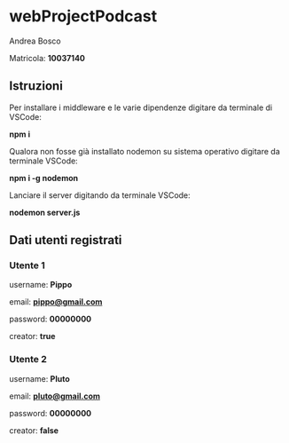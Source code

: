 # webProjectPodcast

  

Andrea Bosco

Matricola: **10037140**

## Istruzioni


Per installare i middleware e le varie dipendenze digitare da terminale di VSCode:

**npm i** 

Qualora non fosse già installato nodemon su sistema operativo digitare da terminale VSCode:

**npm i -g nodemon**

Lanciare il server digitando da terminale VSCode:

**nodemon server.js**

## Dati utenti registrati

### Utente 1

username: **Pippo**

email: **pippo@gmail.com**

password: **00000000**

creator: **true**


### Utente 2

username: **Pluto**

email: **pluto@gmail.com**

password: **00000000**

creator: **false**
